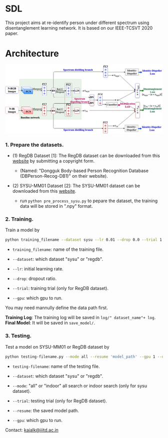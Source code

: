 # SDL
This project aims at re-identify person under different spectrum using disentanglement learning network. It is based on our IEEE-TCSVT 2020 paper. 

# Architecture
![Screenshot](arch.jpg)

### 1. Prepare the datasets.

- (1) RegDB Dataset [1]: The RegDB dataset can be downloaded from this [website](http://dm.dongguk.edu/link.html) by submitting a copyright form.

    - (Named: "Dongguk Body-based Person Recognition Database (DBPerson-Recog-DB1)" on their website). 

- (2) SYSU-MM01 Dataset [2]: The SYSU-MM01 dataset can be downloaded from this [website](http://isee.sysu.edu.cn/project/RGBIRReID.htm).

   - run `python pre_process_sysu.py` to pepare the dataset, the training data will be stored in ".npy" format.

### 2. Training.
  Train a model by
  ```bash
python training_filename --dataset sysu --lr 0.01 --drop 0.0 --trial 1 --gpu 1
```

  - `training_filename`: name of the training file.
  
  - `--dataset`: which dataset "sysu" or "regdb".

  - `--lr`: initial learning rate.
  
  -  `--drop`: dropout ratio.
  
  -  `--trial`: training trial (only for RegDB dataset).

  -  `--gpu`: which gpu to run.

You may need mannully define the data path first.

**Training Log**: The training log will be saved in `log/" dataset_name"+ log`. 
**Final Model**: It will be saved in `save_model/`.

### 3. Testing.

Test a model on SYSU-MM01 or RegDB dataset by 
  ```bash
python testing-filename.py --mode all --resume 'model_path' --gpu 1 --dataset sysu
```
  - `testing-filename`: name of the testing file.

  - `--dataset`: which dataset "sysu" or "regdb".
  
  - `--mode`: "all" or "indoor" all search or indoor search (only for sysu dataset).
  
  - `--trial`: testing trial (only for RegDB dataset).
  
  - `--resume`: the saved model path.
  
  - `--gpu`:  which gpu to run.

Contact: kajalk@iiitd.ac.in
